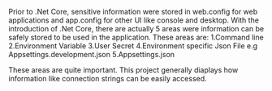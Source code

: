 Prior to .Net Core, sensitive information were stored in web.config for web applications and app.config for other UI like console and desktop. With the introduction of .Net Core, there are
actually 5 areas were information can be safely stored to be used in the application. These areas are:
1.Command line
2.Environment Variable
3.User Secret
4.Environment specific Json File e.g Appsettings.development.json
5.Appsettings.json 

These areas are quite important. This project generally diaplays how information like connection strings can be easily accessed.
